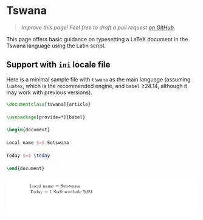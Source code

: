 # Tswana

<blockquote>
  <p><em>Improve this page! Feel free to draft a pull request <a href="https://github.com/latex3/babel/tree/docs/docs">on GitHub</a></em>.</p>
</blockquote>

This page offers basic guidance on typesetting a LaTeX document in the
Tswana language using the Latin script.

## Support with `ini` locale file

Here is a minimal sample file with `tswana` as the main language
(assuming `luatex`, which is the recommended engine, and `babel` ≥24.14,
although it may work with previous versions).

```tex
\documentclass[tswana]{article}

\usepackage[provide=*]{babel}

\begin{document}

Local name $=$ Setswana

Today $=$ \today

\end{document}
```

![](../media/locale-tswana.png)
